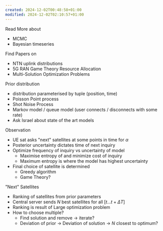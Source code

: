 ```yaml
---
created: 2024-12-02T00:48:58+01:00
modified: 2024-12-02T02:10:57+01:00
---
```

Read More about
- MCMC
- Bayesian timeseries

Find Papers on
- NTN uplink distributions
- 5G RAN Game Theory Resource Allocation
- Multi-Solution Optimization Problems



Prior distribution
- distribution parameterised by tuple (position, time)
- Poisson Point process
- Shot Noise Process
- Markov model / queue model (user connects / disconnects with some rate)
- Ask Israel about state of the art models

Observation
- UE sat asks "next" satellites at some points in time for $\alpha$ 
- Posterior uncertainty dictates time of next inquiry
- Optimize frequency of inquiry vs uncertainty of model
	- Maximise entropy of and minimize cost of inquiry
	- Maximum entropy is where the model has highest uncertainty
- Final choice of satellite is determined
	- Greedy algorithm
	- Game Theory?

"Next" Satellites
- Ranking of satellites from prior parameters
- Central server sends $N$ best satellites for all $[t \dots t + \Delta T]$
- Ranking is result of Large optimization problem
- How to choose multiple?
	- Find solution and remove -> iterate?
	- Deviation of prior -> Deviation of solution -> $N$ closest to optimum? 

